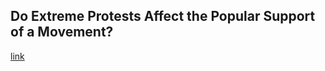 ## Do Extreme Protests Affect the Popular Support of a Movement?

[link](https://www.psychologytoday.com/intl/blog/ulterior-motives/202102/do-extreme-protests-affect-the-popular-support-movement)
